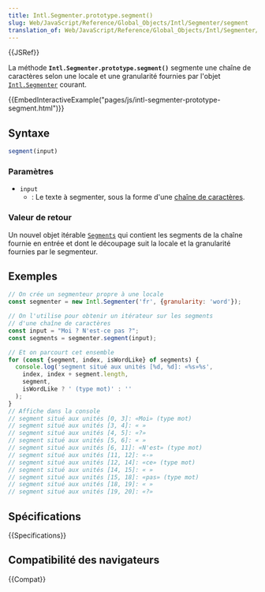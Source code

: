 ```yaml
---
title: Intl.Segmenter.prototype.segment()
slug: Web/JavaScript/Reference/Global_Objects/Intl/Segmenter/segment
translation_of: Web/JavaScript/Reference/Global_Objects/Intl/Segmenter/segment
---
```


{{JSRef}}

La méthode **`Intl.Segmenter.prototype.segment()`** segmente une chaîne de caractères selon une locale et une granularité fournies par l'objet [`Intl.Segmenter`](/fr/docs/Web/JavaScript/Reference/Global_Objects/Intl/Segmenter) courant.

{{EmbedInteractiveExample("pages/js/intl-segmenter-prototype-segment.html")}}

## Syntaxe

```js
segment(input)
```

### Paramètres

- `input`
  - : Le texte à segmenter, sous la forme d'une [chaîne de caractères](/fr/docs/Web/JavaScript/Reference/Global_Objects/String).

### Valeur de retour

Un nouvel objet itérable [`Segments`](/fr/docs/Web/JavaScript/Reference/Global_Objects/Intl/Segments) qui contient les segments de la chaîne fournie en entrée et dont le découpage suit la locale et la granularité fournies par le segmenteur.

## Exemples

```js
// On crée un segmenteur propre à une locale
const segmenter = new Intl.Segmenter('fr', {granularity: 'word'});

// On l'utilise pour obtenir un itérateur sur les segments
// d'une chaîne de caractères
const input = "Moi ? N'est-ce pas ?";
const segments = segmenter.segment(input);

// Et on parcourt cet ensemble
for (const {segment, index, isWordLike} of segments) {
  console.log('segment situé aux unités [%d, %d]: «%s»%s',
    index, index + segment.length,
    segment,
    isWordLike ? ' (type mot)' : ''
  );
}
// Affiche dans la console
// segment situé aux unités [0, 3]: «Moi» (type mot)
// segment situé aux unités [3, 4]: « »
// segment situé aux unités [4, 5]: «?»
// segment situé aux unités [5, 6]: « »
// segment situé aux unités [6, 11]: «N'est» (type mot)
// segment situé aux unités [11, 12]: «-»
// segment situé aux unités [12, 14]: «ce» (type mot)
// segment situé aux unités [14, 15]: « »
// segment situé aux unités [15, 18]: «pas» (type mot)
// segment situé aux unités [18, 19]: « »
// segment situé aux unités [19, 20]: «?»
```

## Spécifications

{{Specifications}}

## Compatibilité des navigateurs

{{Compat}}
